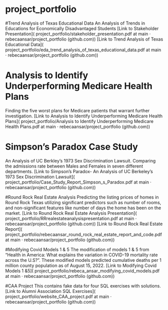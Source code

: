 # project_portfolio

#Trend Analysis of Texas Educational Data
An Analysis of Trends in Educations for Economically Disadvantaged Students
[Link to Stakeholder Presentation]( project_portfolio/stakeholder_presentation.pdf at main · rebecaansar/project_portfolio (github.com)) 
[Link to Trend Analysis of Texas Educational Data]( project_portfolio/eda_trend_analysis_of_texas_educational_data.pdf at main · rebecaansar/project_portfolio (github.com))

# Analysis to Identify Underperforming Medicare Health Plans
Finding the five worst plans for Medicare patients that warrant further investigation.
[Link to Analysis to Identify Underperforming Medicare Health Plans]( project_portfolio/Analysis to Identify Underperforming Medicare Health Plans.pdf at main · rebecaansar/project_portfolio (github.com))

# Simpson’s Paradox Case Study
An Analysis of UC Berkley’s 1973 Sex Discrimination Lawsuit. Comparing the admissions rate between Males and Females in seven different departments.
[Link to Simpson’s Paradox- An Analysis of UC Berkeley’s 1973 Sex Discrimination Lawsuit]( project_portfolio/Case_Study_Report_Simpson_s_Paradox.pdf at main · rebecaansar/project_portfolio (github.com))

#Round Rock Real Estate Analysis
Predicting the listing prices of homes in Round Rock Texas utilizing significant predictors such as number of rooms, and non-significant features like number of days the home has been on the market.
[Link to Round Rock Real Estate Analysis Presentation]( project_portfolio/RRrealestateanalysispresentation.pdf at main · rebecaansar/project_portfolio (github.com))
[Link to Round Rock Real Estate Report]( project_portfolio/rebecaansar_round_rock_real_estate_report_and_code.pdf at main · rebecaansar/project_portfolio (github.com))

#Modifying Covid Models 1 & 5
The modification of models 1 & 5 from “Health in America: What explains the variation in COVID-19 mortality rate across the U.S?”. These modified models predicted cumulative deaths per 1 million county population as of August 15, 2022.
[Link to Modifying Covid Models 1 &5]( project_portfolio/rebeca_ansar_modifying_covid_models.pdf at main · rebecaansar/project_portfolio (github.com))

#CAA Project
This contains fake data for four SQL exercises with solutions.
[Link to Alumni Association SQL Exercises]( project_portfolio/website_CAA_project.pdf at main · rebecaansar/project_portfolio (github.com))
